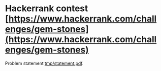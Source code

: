 # Hackerrank contest [https://www.hackerrank.com/challenges/gem-stones](https://www.hackerrank.com/challenges/gem-stones)

Problem statement [tmp/statement.pdf](tmp/statement.pdf).

